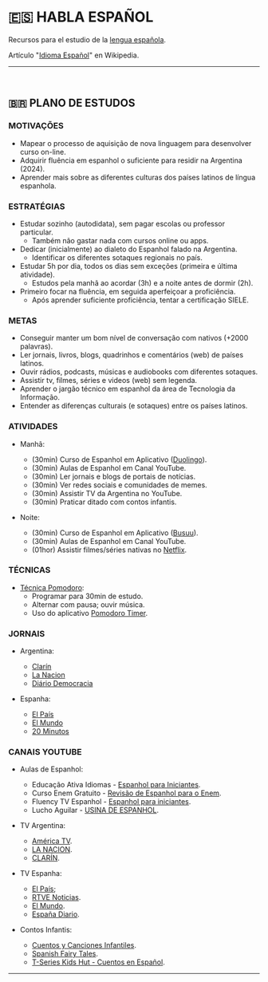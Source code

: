 # :es: HABLA ESPAÑOL

Recursos para el estudio de la [lengua española](https://pt.wikipedia.org/wiki/L%C3%ADngua_castelhana).

Artículo "[Idioma Español](https://es.wikipedia.org/wiki/Idioma_espa%C3%B1ol)" en Wikipedia. 

- - -
<br/>


## :brazil: PLANO DE ESTUDOS

### MOTIVAÇÕES

* Mapear o processo de aquisição de nova linguagem para desenvolver curso on-line.
* Adquirir fluência em espanhol o suficiente para residir na Argentina (2024).
* Aprender mais sobre as diferentes culturas dos países latinos de língua espanhola.



### ESTRATÉGIAS

* Estudar sozinho (autodidata), sem pagar escolas ou professor particular.
    - Também não gastar nada com cursos online ou apps.
* Dedicar (inicialmente) ao dialeto do Espanhol falado na Argentina.
    - Identificar os diferentes sotaques regionais no país.
* Estudar 5h por dia, todos os dias sem exceções (primeira e última atividade).
    - Estudos pela manhã ao acordar (3h) e a noite antes de dormir (2h).
* Primeiro focar na fluência, em seguida aperfeiçoar a proficiência.
    - Após aprender suficiente proficiência, tentar a certificação SIELE.



### METAS

* Conseguir manter um bom nível de conversação com nativos (+2000 palavras).
* Ler jornais, livros, blogs, quadrinhos e comentários (web) de países latinos.
* Ouvir rádios, podcasts, músicas e audiobooks com diferentes sotaques.
* Assistir tv, filmes, séries e videos (web) sem legenda.
* Aprender o jargão técnico em espanhol da área de Tecnologia da Informação.
* Entender as diferenças culturais (e sotaques) entre os países latinos.



### ATIVIDADES

* Manhã:
    - (30min) Curso de Espanhol em Aplicativo ([Duolingo](https://pt.duolingo.com/)).
    - (30min) Aulas de Espanhol em Canal YouTube.
    - (30min) Ler jornais e blogs de portais de notícias.
    - (30min) Ver redes sociais e comunidades de memes.
    - (30min) Assistir TV da Argentina no YouTube.
    - (30min) Praticar ditado com contos infantis.

* Noite:
    - (30min) Curso de Espanhol em Aplicativo ([Busuu](https://www.busuu.com/pt)).
    - (30min) Aulas de Espanhol em Canal YouTube.
    - (01hor) Assistir filmes/séries nativas no [Netflix](https://www.netflix.com/browse/original-audio/100396/es?so=az).



### TÉCNICAS

* [Técnica Pomodoro](https://pt.wikipedia.org/wiki/T%C3%A9cnica_pomodoro):
    - Programar para 30min de estudo.
    - Alternar com pausa; ouvir música.
    - Uso do aplicativo [Pomodoro Timer](https://play.google.com/store/apps/details?id=com.pomodrone.app).



### JORNAIS

* Argentina:
    - [Clarín](https://www.clarin.com/)
    - [La Nacion](https://www.lanacion.com.ar/)
    - [Diário Democracia](https://www.diariodemocracia.com/)

* Espanha:
    - [El País](https://elpais.com/)
    - [El Mundo](https://www.elmundo.es/)
    - [20 Minutos](https://www.20minutos.es/)



### CANAIS YOUTUBE

* Aulas de Espanhol:
    - Educação Ativa Idiomas - [Espanhol para Iniciantes](https://www.youtube.com/watch?v=8F7Wm5ajpFA&list=PL4522A1CF5E79AC16).
    - Curso Enem Gratuito - [Revisão de Espanhol para o Enem](https://www.youtube.com/watch?v=mRHjGmvrarI&list=PLQVUQftDIJQH4apoO4epmkMg6sxeCLEf5).
    - Fluency TV Espanhol - [Espanhol para iniciantes](https://www.youtube.com/watch?v=38trVPMQmOY&list=PLlSAkdWPPRKrYVq4yCqPnuRLPd6rh0pzZ).
    - Lucho Aguilar - [USINA DE ESPANHOL](https://www.youtube.com/@USINADEESPANHOL).

* TV Argentina:
    - [América TV](https://www.youtube.com/@americaenvivo).
    - [LA NACION](https://www.youtube.com/@lanacion).
    - [CLARÍN](https://www.youtube.com/@clarincom).

* TV Espanha:
    - [El País](https://www.youtube.com/@elpais);
    - [RTVE Noticias](https://www.youtube.com/@rtvenoticias).
    - [El Mundo](https://www.youtube.com/@elmundo).
    - [España Diario](https://www.youtube.com/@EspanaDiario).

* Contos Infantis:
    - [Cuentos y Canciones Infantiles](https://www.youtube.com/@FairyTalesSpanish).
    - [Spanish Fairy Tales](https://www.youtube.com/@SpanishFairyTales).
    - [T-Series Kids Hut - Cuentos en Español](https://www.youtube.com/@TSeriesKidsHutCuentosenEspanol).

- - -
<br/>
